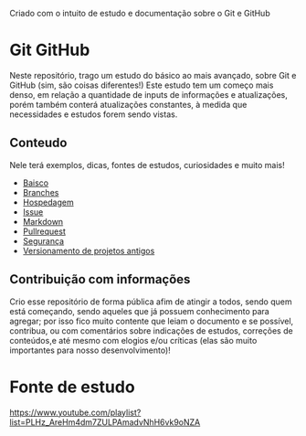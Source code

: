 
Criado com o intuito de estudo e documentação sobre o Git e GitHub

# Git GitHub  
Neste repositório, trago um estudo do básico ao mais avançado, sobre Git e GitHub (sim, são coisas diferentes!)
Este estudo tem um começo mais denso, em relação a quantidade de inputs de informações e atualizações, porém também conterá atualizações constantes, à medida que necessidades e estudos forem sendo vistas.

## Conteudo
Nele terá exemplos, dicas, fontes de estudos, curiosidades e muito mais! 

- [Baisco](Basico.md)
- [Branches](Branches.md)
- [Hospedagem](Hospedagem.md)
- [Issue](Issue.md)
- [Markdown](Markdown.md)
- [Pullrequest](PullRequest.md)
- [Segurança](Segurança.md)
- [Versionamento de projetos antigos](VersionamentoProjetosAntigos.md)

## Contribuição com informações
Crio esse repositório de forma pública afim de atingir a todos, sendo quem está começando, sendo aqueles que já possuem conhecimento para agregar; por isso fico muito contente que leiam o documento e se possível, contribua, ou com comentários sobre indicações de estudos, correções de conteúdos,e até mesmo com elogios e/ou críticas (elas são muito importantes para nosso desenvolvimento)! 
 
# Fonte de estudo
 https://www.youtube.com/playlist?list=PLHz_AreHm4dm7ZULPAmadvNhH6vk9oNZA
